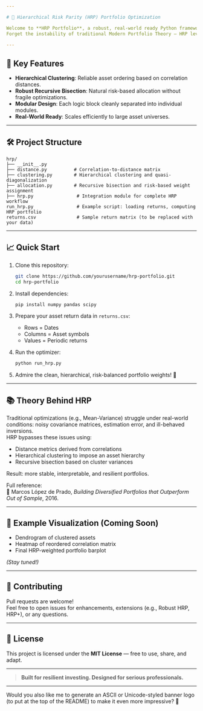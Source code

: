 ```yaml
---

# 🎯 Hierarchical Risk Parity (HRP) Portfolio Optimization

Welcome to **HRP Portfolio**, a robust, real-world ready Python framework implementing the cutting-edge **Hierarchical Risk Parity** methodology for portfolio allocation.  
Forget the instability of traditional Modern Portfolio Theory — HRP leverages clustering, hierarchy, and smart bisection for resilient asset allocation without inverting noisy covariance matrices.

---
```


## 🚀 Key Features
- **Hierarchical Clustering**: Reliable asset ordering based on correlation distances.
- **Robust Recursive Bisection**: Natural risk-based allocation without fragile optimizations.
- **Modular Design**: Each logic block cleanly separated into individual modules.
- **Real-World Ready**: Scales efficiently to large asset universes.

---

## 🛠️ Project Structure
```
hrp/
├── __init__.py
├── distance.py          # Correlation-to-distance matrix
├── clustering.py        # Hierarchical clustering and quasi-diagonalization
├── allocation.py        # Recursive bisection and risk-based weight assignment
├── hrp.py                # Integration module for complete HRP workflow
run_hrp.py                # Example script: loading returns, computing HRP portfolio
returns.csv               # Sample return matrix (to be replaced with your data)
```

---

## 📈 Quick Start

1. Clone this repository:
   ```bash
   git clone https://github.com/yourusername/hrp-portfolio.git
   cd hrp-portfolio
   ```

2. Install dependencies:
   ```bash
   pip install numpy pandas scipy
   ```

3. Prepare your asset return data in `returns.csv`:
   - Rows = Dates
   - Columns = Asset symbols
   - Values = Periodic returns

4. Run the optimizer:
   ```bash
   python run_hrp.py
   ```

5. Admire the clean, hierarchical, risk-balanced portfolio weights! 🚀

---

## 📚 Theory Behind HRP
Traditional optimizations (e.g., Mean-Variance) struggle under real-world conditions: noisy covariance matrices, estimation error, and ill-behaved inversions.  
HRP bypasses these issues using:
- Distance metrics derived from correlations
- Hierarchical clustering to impose an asset hierarchy
- Recursive bisection based on cluster variances

Result: more stable, interpretable, and resilient portfolios.

Full reference:  
📖 Marcos López de Prado, *Building Diversified Portfolios that Outperform Out of Sample*, 2016.

---

## 🎨 Example Visualization (Coming Soon)
- Dendrogram of clustered assets
- Heatmap of reordered correlation matrix
- Final HRP-weighted portfolio barplot

*(Stay tuned!)*

---

## 🤝 Contributing
Pull requests are welcome!  
Feel free to open issues for enhancements, extensions (e.g., Robust HRP, HRP+), or any questions.

---

## 📜 License
This project is licensed under the **MIT License** — free to use, share, and adapt.

---

> **Built for resilient investing. Designed for serious professionals.**

---

Would you also like me to generate an ASCII or Unicode-styled banner logo (to put at the top of the README) to make it even more impressive? 🎨
